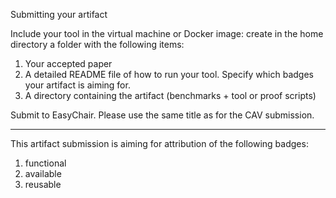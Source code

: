 Submitting your artifact

Include your tool in the virtual machine or Docker image: create in the home directory a folder with the following items: 
  1. Your accepted paper 
  2. A detailed README file of how to run your tool.  Specify which badges your artifact is aiming for.
  3. A directory containing the artifact (benchmarks + tool or proof scripts)

Submit to EasyChair. Please use the same title as for the CAV submission.

---

This artifact submission is aiming for attribution of the following badges:

 1. functional
 2. available
 3. reusable
